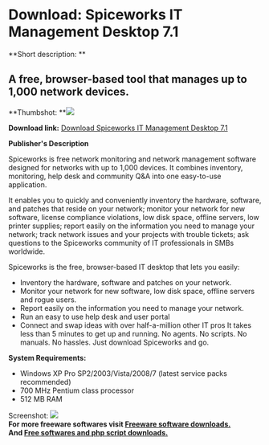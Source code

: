 # Download: Spiceworks IT Management Desktop 7.1

**Short description: **

## A free, browser-based tool that manages up to 1,000 network devices.

  
**Thumbshot: **![](http://www.freewarefiles.com/screenshot/spiceworksdsktp46_md.jpg)   
  
**Download link:** [Download Spiceworks IT Management Desktop 7.1](http://freesoftwares.boysofts.com/Spiceworks-Desktop_program_22340.html)  
  

**Publisher's Description**  
  

Spiceworks is free network monitoring and network management software designed
for networks with up to 1,000 devices. It combines inventory, monitoring, help
desk and community Q&A into one easy-to-use application.

It enables you to quickly and conveniently inventory the hardware, software,
and patches that reside on your network; monitor your network for new
software, license compliance violations, low disk space, offline servers, low
printer supplies; report easily on the information you need to manage your
network; track network issues and your projects with trouble tickets; ask
questions to the Spiceworks community of IT professionals in SMBs worldwide.

Spiceworks is the free, browser-based IT desktop that lets you easily:

  * Inventory the hardware, software and patches on your network. 
  * Monitor your network for new software, low disk space, offline servers and rogue users. 
  * Report easily on the information you need to manage your network. 
  * Run an easy to use help desk and user portal 
  * Connect and swap ideas with over half-a-million other IT pros 
It takes less than 5 minutes to get up and running. No agents. No scripts. No
manuals. No hassles. Just download Spiceworks and go.

**System Requirements:**

  * Windows XP Pro SP2/2003/Vista/2008/7 (latest service packs recommended) 
  * 700 MHz Pentium class processor 
  * 512 MB RAM 

  
  
Screenshot: ![](http://www.freewarefiles.com/screenshot/spiceworksdsktp46.jpg)  
**For more freeware softwares visit [Freeware software downloads.](http://freesoftwares.boysofts.com/)**   
**And [Free softwares and php script downloads.](http://www.boysofts.com/)**

